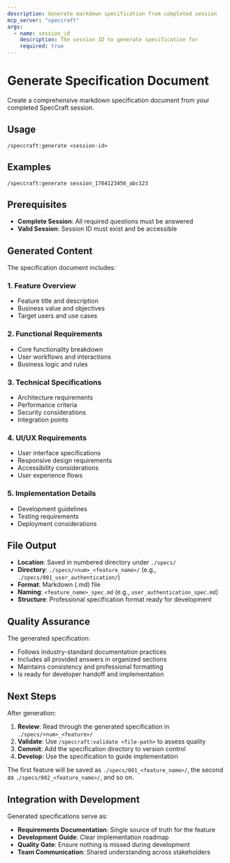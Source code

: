 ```yaml
---
description: Generate markdown specification from completed session
mcp_server: "speccraft"
args:
  - name: session_id
    description: The session ID to generate specification for
    required: true
---
```


# Generate Specification Document

Create a comprehensive markdown specification document from your completed SpecCraft session.

## Usage

```
/speccraft:generate <session-id>
```

## Examples

```
/speccraft:generate session_1704123456_abc123
```

## Prerequisites

- **Complete Session**: All required questions must be answered
- **Valid Session**: Session ID must exist and be accessible

## Generated Content

The specification document includes:

### 1. Feature Overview
- Feature title and description
- Business value and objectives
- Target users and use cases

### 2. Functional Requirements
- Core functionality breakdown
- User workflows and interactions
- Business logic and rules

### 3. Technical Specifications
- Architecture requirements
- Performance criteria
- Security considerations
- Integration points

### 4. UI/UX Requirements
- User interface specifications
- Responsive design requirements
- Accessibility considerations
- User experience flows

### 5. Implementation Details
- Development guidelines
- Testing requirements
- Deployment considerations

## File Output

- **Location**: Saved in numbered directory under `./specs/`
- **Directory**: `./specs/<num>_<feature_name>/` (e.g., `./specs/001_user_authentication/`)
- **Format**: Markdown (.md) file
- **Naming**: `<feature_name>_spec.md` (e.g., `user_authentication_spec.md`)
- **Structure**: Professional specification format ready for development

## Quality Assurance

The generated specification:
- Follows industry-standard documentation practices
- Includes all provided answers in organized sections
- Maintains consistency and professional formatting
- Is ready for developer handoff and implementation

## Next Steps

After generation:
1. **Review**: Read through the generated specification in `./specs/<num>_<feature>/`
2. **Validate**: Use `/speccraft:validate <file-path>` to assess quality
3. **Commit**: Add the specification directory to version control
4. **Develop**: Use the specification to guide implementation

The first feature will be saved as `./specs/001_<feature_name>/`, the second as `./specs/002_<feature_name>/`, and so on.

## Integration with Development

Generated specifications serve as:
- **Requirements Documentation**: Single source of truth for the feature
- **Development Guide**: Clear implementation roadmap
- **Quality Gate**: Ensure nothing is missed during development
- **Team Communication**: Shared understanding across stakeholders